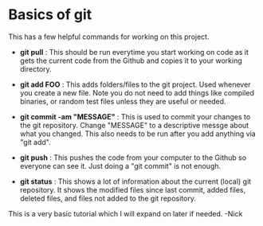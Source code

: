 # Basics of git

This has a few helpful commands for working on this project.

- **git pull** : This should be run everytime you start working on code as it gets the current code from the Github and copies it to your working directory. 

- **git add FOO** : This adds folders/files to the git project. Used whenever you create a new file. Note you do not need to add things like compiled binaries, or random test files unless they are useful or needed.

- **git commit -am "MESSAGE"** : This is used to commit your changes to the git repository. Change "MESSAGE" to a descriptive messge about what you changed. This also needs to be run after you add anything via "git add".

- **git push** : This pushes the code from your computer to the Github so everyone can see it. Just doing a "git commit" is not enough. 

- **git status** : This shows a lot of information about the current (local) git repository. It shows the modified files since last commit, added files, deleted files, and files not added to the git repository. 

This is a very basic tutorial which I will expand on later if needed.
-Nick


